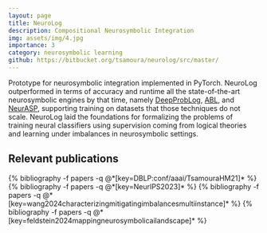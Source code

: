 ```yaml
---
layout: page
title: NeuroLog
description: Compositional Neurosymbolic Integration
img: assets/img/4.jpg
importance: 3
category: neurosymbolic learning
github: https://bitbucket.org/tsamoura/neurolog/src/master/
---
```


Prototype for neurosymbolic integration implemented in PyTorch. 
NeuroLog outperformed in terms of accuracy and runtime all the state-of-the-art neurosymbolic engines by that time, namely 
<a href="https://papers.nips.cc/paper_files/paper/2018/file/dc5d637ed5e62c36ecb73b654b05ba2a-Paper.pdf">DeepProbLog</a>, 
<a href="https://proceedings.neurips.cc/paper_files/paper/2019/file/9c19a2aa1d84e04b0bd4bc888792bd1e-Paper.pdf">ABL</a>, and
<a href="https://www.ijcai.org/proceedings/2020/0243.pdf">NeurASP</a>, supporting training on datasets that those techniques do not scale. NeuroLog laid the foundations for formalizing the problems of 
training neural classifiers using supervision coming from logical theories and learning under imbalances in 
neurosymbolic settings. 

## Relevant publications
<div class="publications">
  {% bibliography -f papers -q @*[key=DBLP:conf/aaai/TsamouraHM21]* %}
  {% bibliography -f papers -q @*[key=NeurIPS2023]* %}
  {% bibliography -f papers -q @*[key=wang2024characterizingmitigatingimbalancesmultiinstance]* %}
  {% bibliography -f papers -q @*[key=feldstein2024mappingneurosymbolicailandscape]* %}
</div>
